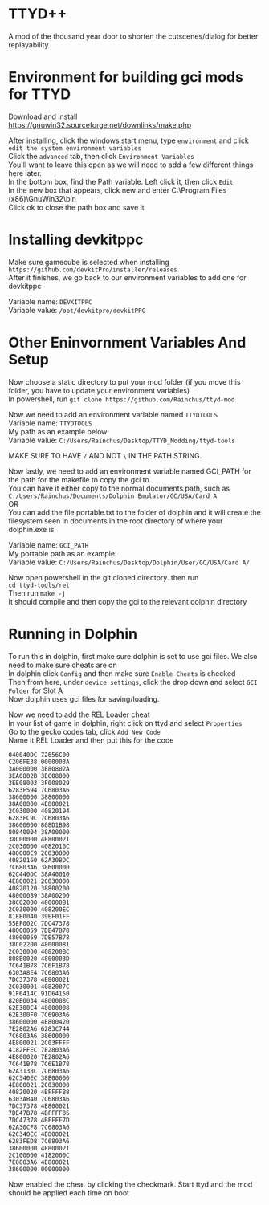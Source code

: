 # TTYD++
A mod of the thousand year door to shorten the cutscenes/dialog for better replayability

# Environment for building gci mods for TTYD
Download and install https://gnuwin32.sourceforge.net/downlinks/make.php

After installing, click the windows start menu, type `environment` and click `edit the system environment variables`</br>
Click the `advanced` tab, then click `Environment Variables`</br>
You'll want to leave this open as we will need to add a few different things here later.</br>
In the bottom box, find the Path variable. Left click it, then click `Edit`</br>
In the new box that appears, click new and enter C:\Program Files (x86)\GnuWin32\bin</br>
Click ok to close the path box and save it</br>

# Installing devkitppc

Make sure gamecube is selected when installing
`https://github.com/devkitPro/installer/releases`</br>
After it finishes, we go back to our environment variables to add one for devkitppc</br>

Variable name: `DEVKITPPC`</br>
Variable value: `/opt/devkitpro/devkitPPC`</br>

# Other Eninvornment Variables And Setup
Now choose a static directory to put your mod folder (if you move this folder, you have to update your environment variables)</br>
In powershell, run `git clone https://github.com/Rainchus/ttyd-mod`</br>


Now we need to add an environment variable named `TTYDTOOLS`</br>
Variable name: `TTYDTOOLS`</br>
My path as an example below:</br>
Variable value: `C:/Users/Rainchus/Desktop/TTYD_Modding/ttyd-tools`</br>

MAKE SURE TO HAVE `/` AND NOT `\` IN THE PATH STRING.</br>


Now lastly, we need to add an environment variable named GCI_PATH for the path for the makefile to copy the gci to.</br>
You can have it either copy to the normal documents path, such as `C:/Users/Rainchus/Documents/Dolphin Emulator/GC/USA/Card A`</br>
OR</br>
You can add the file portable.txt to the folder of dolphin and it will create the filesystem seen in documents in the root directory of where your dolphin.exe is</br>

Variable name: `GCI_PATH`</br>
My portable path as an example:</br>
Variable value: `C:/Users/Rainchus/Desktop/Dolphin/User/GC/USA/Card A/`</br>

Now open powershell in the git cloned directory. then run</br>
`cd ttyd-tools/rel`</br>
Then run `make -j`</br>
It should compile and then copy the gci to the relevant dolphin directory</br>

# Running in Dolphin
To run this in dolphin, first make sure dolphin is set to use gci files. We also need to make sure cheats are on</br>
In dolphin click `Config` and then make sure `Enable Cheats` is checked</br>
Then from here, under `device settings`, click the drop down and select `GCI Folder` for Slot A</br>
Now dolphin uses gci files for saving/loading.</br>

Now we need to add the REL Loader cheat</br>
In your list of game in dolphin, right click on ttyd and select `Properties`</br>
Go to the gecko codes tab, click `Add New Code`</br>
Name it REL Loader and then put this for the code</br>
```
040040DC 72656C00
C206FE38 0000003A
3A000000 3E80802A
3EA0802B 3EC08000
3EE08003 3F008029
6283F594 7C6803A6
38600000 38800000
38A00000 4E800021
2C030000 40820194
6283FC9C 7C6803A6
38600000 808D1B98
80840004 38A00000
38C00000 4E800021
2C030000 4082016C
480000C9 2C030000
40820160 62A30BDC
7C6803A6 38600000
62C440DC 38A40010
4E800021 2C030000
40820120 38800200
48000089 38A00200
38C02000 480000B1
2C030000 408200EC
81EE0040 39EF01FF
55EF002C 7DC47378
48000059 7DE47B78
48000059 7DE57B78
38C02200 48000081
2C030000 408200BC
808E0020 4800003D
7C641B78 7C6F1B78
6303A8E4 7C6803A6
7DC37378 4E800021
2C030001 4082007C
91F6414C 91D64150
820E0034 4800008C
62E300C4 48000008
62E300F0 7C6903A6
38600000 4E800420
7E2802A6 6283C744
7C6803A6 38600000
4E800021 2C03FFFF
4182FFEC 7E2803A6
4E800020 7E2802A6
7C641B78 7C6E1B78
62A3138C 7C6803A6
62C340EC 38E00000
4E800021 2C030000
40820020 4BFFFFB8
6303AB40 7C6803A6
7DC37378 4E800021
7DE47B78 4BFFFF85
7DC47378 4BFFFF7D
62A30CF8 7C6803A6
62C340EC 4E800021
6283FED8 7C6803A6
38600000 4E800021
2C100000 4182000C
7E0803A6 4E800021
38600000 00000000
```

Now enabled the cheat by clicking the checkmark. Start ttyd and the mod should be applied each time on boot</br>
